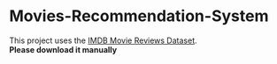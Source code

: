 # Movies-Recommendation-System
This project uses the [IMDB Movie Reviews Dataset](https://www.kaggle.com/datasets/lakshmi25npathi/imdb-dataset-of-50k-movie-reviews).  
**Please download it manually**
